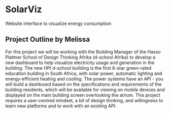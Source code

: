 # SolarViz

Website interface to visualize energy consumption

## Project Outline by Melissa

For this project we will be working with the Building Manager of the Hasso Plattner School of Design Thinking Afrika (d-school Afrika) to develop a new dashboard to help visualize electricity usage and generation in the building. The new HPI d-school building is the first 6-star green-rated education building in South Africa, with solar power, automatic lighting and energy-efficient heating and cooling. The power systems have an API - you will build a dashboard based on the specifications and requirements of the building residents, which will be available for viewing on mobile devices and displayed on the main building screen overlooking the atrium. This project requires a user-centred mindset, a bit of design thinking, and willingness to learn new platforms and to work with an existing API.
